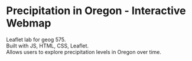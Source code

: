# Precipitation in Oregon - Interactive Webmap
Leaflet lab for geog 575. <br /> 
Built with JS, HTML, CSS, Leaflet. <br />
Allows users to explore precipitation levels in Oregon over time.
